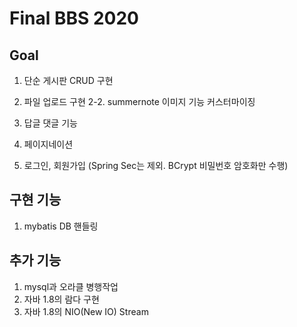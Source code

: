 # Final BBS 2020

## Goal
1. 단순 게시판 CRUD 구현
2. 파일 업로드 구현
2-2. summernote 이미지 기능 커스터마이징

3. 답글 댓글 기능
4. 페이지네이션
5. 로그인, 회원가입 (Spring Sec는 제외. BCrypt 비밀번호 암호화만 수행)

## 구현 기능
1. mybatis DB 핸들링

## 추가 기능
1. mysql과 오라클 병행작업
2. 자바 1.8의 람다 구현
3. 자바 1.8의 NIO(New IO) Stream